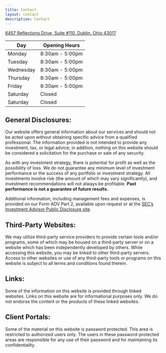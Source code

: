 ```yaml
---
title: Contact
layout: contact
description: Contact
---
```


[6457 Reflections Drive, Suite #110, Dublin, Ohio 43017](https://goo.gl/maps/Zap39DhuXKaU2Lfd6)  

| Day       | Opening Hours   |
| --------- | --------------- |
| Monday    | 8:30am - 5:00pm |
| Tuesday   | 8:30am - 5:00pm |
| Wednesday | 8:30am - 5:00pm |
| Thursday  | 8:30am - 5:00pm |
| Friday    | 8:30am - 5:00pm |
| Saturday  | Closed          |
| Saturday  | Closed          |

## General Disclosures:  
Our website offers general information about our services and should not be acted upon without obtaining specific advice from a qualified professional. The information provided is not intended to provide any investment, tax, or legal advice; in addition, nothing on this website should be considered a solicitation for the purchase or sale of any security.  

As with any investment strategy, there is potential for profit as well as the possibility of loss. We do not guarantee any minimum level of investment performance or the success of any portfolio or investment strategy. All investments involve risk (the amount of which may vary significantly), and investment recommendations will not always be profitable. **Past performance is not a guarantee of future results.**  

Additional information, including management fees and expenses, is provided on our Form ADV Part 2, available upon request or at the [SEC’s Investment Advisor Public Disclosure site](https://files.adviserinfo.sec.gov/IAPD/Content/Common/crd_iapd_Brochure.aspx?BRCHR_VRSN_ID=817562).  

## Third-Party Websites:
We may utilize third-party service providers to provide certain tools and/or programs, some of which may be housed on a third-party server or on a website which has been independently developed by others. While accessing this website, you may be linked to other third-party servers. Access to other websites or use of any third-party tools or programs on this website is subject to all terms and conditions found therein.

## Links:  
Some of the information on this website is provided through linked websites. Links on this website are for informational purposes only. We do not endorse the content or the products of these linked websites.  

## Client Portals:  
Some of the material on this website is password protected. This area is restricted to authorized users only. The users in these password-protected areas are responsible for any use of their password and for maintaining its confidentiality.  
